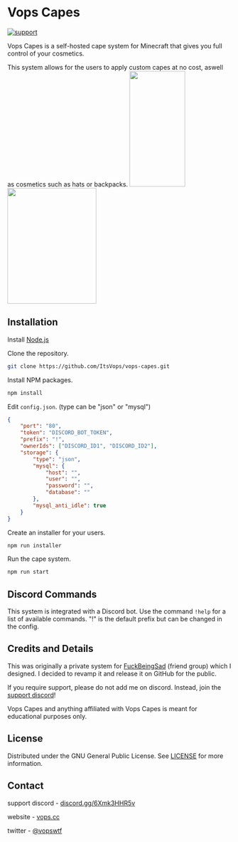 # Vops Capes

<p>
   <a href="https://discord.gg/6Xmk3HHR5v">
   <img src="https://img.shields.io/discord/893202408501551204?color=blue&label=support%20discord"
      alt="support"></a>
<p>

Vops Capes is a self-hosted cape system for Minecraft that gives you full control of your cosmetics.

This system allows for the users to apply custom capes at no cost, aswell as cosmetics such as hats or backpacks.
<img src="https://i.imgur.com/jyCJ8c6.png" data-canonical-src="https://i.imgur.com/jyCJ8c6.png" width="125" height="260" />
<img src="https://i.imgur.com/GeOBVmq.png" data-canonical-src="https://i.imgur.com/GeOBVmq.png" width="200" height="260" />

## Installation

Install [Node.js](https://nodejs.org/en/)

Clone the repository.
```bash
git clone https://github.com/ItsVops/vops-capes.git
```

Install NPM packages.
```bash
npm install
```

Edit `config.json`. (type can be "json" or "mysql")
```json
{
    "port": "80",
    "token": "DISCORD_BOT_TOKEN",
    "prefix": "!",
    "ownerIds": ["DISCORD_ID1", "DISCORD_ID2"],
    "storage": {
        "type": "json",
        "mysql": {
            "host": "",
            "user": "",
            "password": "",
            "database": ""
        },
        "mysql_anti_idle": true
    }
}
```

Create an installer for your users.
```bash
npm run installer
```

Run the cape system.
```bash
npm run start
```

## Discord Commands

This system is integrated with a Discord bot. Use the command `!help` for a list of available commands. "!" is the default prefix but can be changed in the config.

## Credits and Details

This was originally a private system for [FuckBeingSad](https://fuckbeingsad.club/) (friend group) which I designed. I decided to revamp it and release it on GitHub for the public.

If you require support, please do not add me on discord. Instead, join the [support discord](https://discord.gg/6Xmk3HHR5v)!

Vops Capes and anything affiliated with Vops Capes is meant for educational purposes only.
   
## License

Distributed under the GNU General Public License. See [LICENSE](https://github.com/ItsVops/vops-capes/blob/main/LICENSE) for more information.

## Contact

support discord - [discord.gg/6Xmk3HHR5v](https://discord.gg/6Xmk3HHR5v)
   
website - [vops.cc](https://vops.cc)

twitter - [@vopswtf](https://twitter.com/vopswtf)
